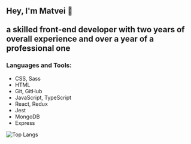 <h2>Hey, I'm Matvei 👋</br></br> a skilled front-end developer with two years of overall experience and over a year of a professional one</h2>
<h3 align="left">Languages and Tools:</h3>
<ul>
  <li>CSS, Sass</li>
  <li>HTML</li>
  <li>Git, GitHub</li>
  <li>JavaScript, TypeScript</li>
  <li>React, Redux</li>
  <li>Jest</li>
  <li>MongoDB</li>
  <li>Express</li>
</ul>

![Top Langs](https://github-readme-stats.vercel.app/api/top-langs/?username=matveisch&layout=compact&langs_count=8&theme=github_dark)
